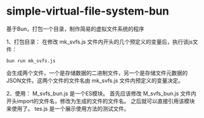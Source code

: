 # simple-virtual-file-system-bun
基于Bun，打包一个目录，制作简易的虚拟文件系统的程序

1、打包目录：
在修改 mk_svfs.js 文件内开头的几个预定义的变量后，执行该js文件：
```
bun run mk_svfs.js
```
会生成两个文件，一个是存储数据的二进制文件，另一个是存储文件元数据的JSON文件。这两个文件的文件名由 mk_svfs.js 文件内预定义的变量决定。

2、使用：
M_svfs_bun.js 是一个ES模块。
首先应该修改 M_svfs_bun.js 文件内开头import的文件名，修改为生成的文件的文件名。
之后就可以直接引用该模块来使用了。
tes.js 是一个展示使用方法的测试文件。

